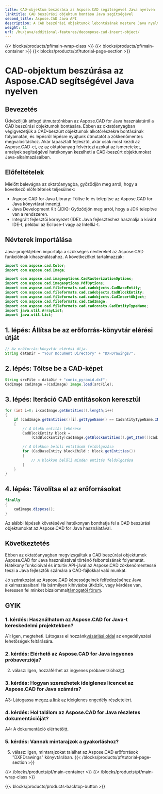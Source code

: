 ```yaml
---
title: CAD-objektum beszúrása az Aspose.CAD segítségével Java nyelven
linktitle: CAD beszúrási objektum bontása Java segítségével
second_title: Aspose.CAD Java API
description: A CAD beszúrási objektumok lebontásának mestere Java nyelven az Aspose.CAD segítségével. Kövesse lépésről lépésre útmutatónkat a hatékony kezelés érdekében. Merüljön el a CAD-manipuláció világában.
weight: 11
url: /hu/java/additional-features/decompose-cad-insert-object/
---
```


{{< blocks/products/pf/main-wrap-class >}}
{{< blocks/products/pf/main-container >}}
{{< blocks/products/pf/tutorial-page-section >}}

# CAD-objektum beszúrása az Aspose.CAD segítségével Java nyelven

## Bevezetés

Üdvözöljük átfogó útmutatónkban az Aspose.CAD for Java használatáról a CAD beszúrási objektumok bontására. Ebben az oktatóanyagban végigvezetjük a CAD-beszúrt objektumok alkotórészekre bontásának folyamatán, és lépésről lépésre nyújtunk útmutatót a zökkenőmentes megvalósításhoz. Akár tapasztalt fejlesztő, akár csak most kezdi az Aspose.CAD-et, ez az oktatóanyag felvértezi azokat az ismereteket, amelyek segítségével hatékonyan kezelheti a CAD-beszúrt objektumokat Java-alkalmazásaiban.

## Előfeltételek

Mielőtt belevágna az oktatóanyagba, győződjön meg arról, hogy a következő előfeltételek teljesülnek:

- Aspose.CAD for Java Library: Töltse le és telepítse az Aspose.CAD for Java könyvtárat innen[itt](https://releases.aspose.com/cad/java/).
- Java Development Kit (JDK): Győződjön meg arról, hogy a JDK telepítve van a rendszeren.
- Integrált fejlesztői környezet (IDE): Java fejlesztéshez használja a kívánt IDE-t, például az Eclipse-t vagy az IntelliJ-t.

## Névterek importálása

Java-projektjében importálja a szükséges névtereket az Aspose.CAD funkcióinak kihasználásához. A következőket tartalmazzák:

```java
import com.aspose.cad.Color;
import com.aspose.cad.Image;

import com.aspose.cad.imageoptions.CadRasterizationOptions;
import com.aspose.cad.imageoptions.PdfOptions;
import com.aspose.cad.fileformats.cad.cadobjects.CadBaseEntity;
import com.aspose.cad.fileformats.cad.cadobjects.CadBlockEntity;
import com.aspose.cad.fileformats.cad.cadobjects.CadInsertObject;
import com.aspose.cad.fileformats.cad.CadImage;
import com.aspose.cad.fileformats.cad.cadconsts.CadEntityTypeName;
import java.util.ArrayList;
import java.util.List;
```

## 1. lépés: Állítsa be az erőforrás-könyvtár elérési útját

```java
// Az erőforrás-könyvtár elérési útja.
String dataDir = "Your Document Directory" + "DXFDrawings/";
```

## 2. lépés: Töltse be a CAD-képet

```java
String srcFile = dataDir + "conic_pyramid.dxf";
CadImage cadImage =(CadImage) Image.load(srcFile);
```

## 3. lépés: Iteráció CAD entitásokon keresztül

```java
for (int i=0; i<cadImage.getEntities().length;i++)
{
    if (cadImage.getEntities()[i].getTypeName() == CadEntityTypeName.INSERT)
    {
        // A blokk entitás lekérése
        CadBlockEntity block =
            (CadBlockEntity)cadImage.getBlockEntities().get_Item(((CadInsertObject)cadImage.getEntities()[i]).getName());
            
        // A blokkon belüli entitások feldolgozása
        for (CadBaseEntity blockChild : block.getEntities())
        {
            // A blokkon belüli minden entitás feldolgozása
        }
    }
}
```

## 4. lépés: Távolítsa el az erőforrásokat

```java
finally
{
    cadImage.dispose();
}
```

Az alábbi lépések követésével hatékonyan bonthatja fel a CAD beszúrási objektumokat az Aspose.CAD for Java használatával.

## Következtetés

Ebben az oktatóanyagban megvizsgáltuk a CAD beszúrási objektumok Aspose.CAD for Java használatával történő felbontásának folyamatát. Hatékony funkcióival és intuitív API-jával az Aspose.CAD zökkenőmentessé teszi a Java fejlesztők számára a CAD-fájlokkal való munkát.

 Jó szórakozást az Aspose.CAD képességeinek felfedezéséhez Java alkalmazásaiban! Ha bármilyen kihívásba ütközik, vagy kérdése van, keressen fel minket bizalommal[támogatói fórum](https://forum.aspose.com/c/cad/19).

## GYIK

### 1. kérdés: Használhatom az Aspose.CAD for Java-t kereskedelmi projektekben?

 A1: Igen, megteheti. Látogass el hozzánk[vásárlási oldal](https://purchase.aspose.com/buy) az engedélyezési lehetőségek feltárására.

### 2. kérdés: Elérhető az Aspose.CAD for Java ingyenes próbaverziója?

 2. válasz: Igen, hozzáférhet az ingyenes próbaverzióhoz[itt](https://releases.aspose.com/).

### 3. kérdés: Hogyan szerezhetek ideiglenes licencet az Aspose.CAD for Java számára?

 A3: Látogassa meg[ez a link](https://purchase.aspose.com/temporary-license/) az ideiglenes engedély részleteiért.

### 4. kérdés: Hol találom az Aspose.CAD for Java részletes dokumentációját?

 A4: A dokumentáció elérhető[itt](https://reference.aspose.com/cad/java/).

### 5. kérdés: Vannak mintarajzok a gyakorláshoz?

5. válasz: Igen, mintarajzokat találhat az Aspose.CAD erőforrások "DXFDrawings" könyvtárában.
{{< /blocks/products/pf/tutorial-page-section >}}

{{< /blocks/products/pf/main-container >}}
{{< /blocks/products/pf/main-wrap-class >}}

{{< blocks/products/products-backtop-button >}}
